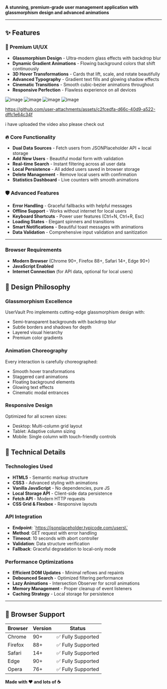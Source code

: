 **A stunning, premium-grade user management application with glassmorphism design and advanced animations**

---



## ✨ Features

### 🎨 **Premium UI/UX**
- **Glassmorphism Design** - Ultra-modern glass effects with backdrop blur
- **Dynamic Gradient Animations** - Flowing background colors that shift continuously
- **3D Hover Transformations** - Cards that lift, scale, and rotate beautifully
- **Advanced Typography** - Gradient text fills and glowing shadow effects
- **Cinematic Transitions** - Smooth cubic-bezier animations throughout
- **Responsive Perfection** - Flawless experience on all devices

![image](https://github.com/user-attachments/assets/14051446-0a9e-4617-8719-ce918255fba9)
![image](https://github.com/user-attachments/assets/6f70ca8d-f9fd-451a-8898-b2d182eda499)
![image](https://github.com/user-attachments/assets/48d30b67-2a78-4971-bb5c-1635f8a1b011)
![image](https://github.com/user-attachments/assets/0013177c-2638-4c85-a2b4-97252f969e57)


https://github.com/user-attachments/assets/c2fcedfa-d66c-40d9-a522-dffc1e64c34f

i have uploaded the video also please check out


### 🔥 **Core Functionality**
- **Dual Data Sources** - Fetch users from JSONPlaceholder API + local storage
- **Add New Users** - Beautiful modal form with validation
- **Real-time Search** - Instant filtering across all user data
- **Local Persistence** - All added users saved in browser storage
- **Delete Management** - Remove local users with confirmation
- **Statistics Dashboard** - Live counters with smooth animations

### 🛡️ **Advanced Features**
- **Error Handling** - Graceful fallbacks with helpful messages
- **Offline Support** - Works without internet for local users
- **Keyboard Shortcuts** - Power user features (Ctrl+N, Ctrl+R, Esc)
- **Loading States** - Elegant spinners and transitions
- **Smart Notifications** - Beautiful toast messages with animations
- **Data Validation** - Comprehensive input validation and sanitization

---

### Browser Requirements

- **Modern Browser** (Chrome 90+, Firefox 88+, Safari 14+, Edge 90+)
- **JavaScript Enabled**
- **Internet Connection** (for API data, optional for local users)


## 🎨 Design Philosophy

### **Glassmorphism Excellence**
UserVault Pro implements cutting-edge glassmorphism design with:
- Semi-transparent backgrounds with backdrop blur
- Subtle borders and shadows for depth
- Layered visual hierarchy
- Premium color gradients

### **Animation Choreography**
Every interaction is carefully choreographed:
- Smooth hover transformations
- Staggered card animations
- Floating background elements
- Glowing text effects
- Cinematic modal entrances

### **Responsive Design**
Optimized for all screen sizes:
- Desktop: Multi-column grid layout
- Tablet: Adaptive column sizing
- Mobile: Single column with touch-friendly controls

## 🔧 Technical Details

### **Technologies Used**
- **HTML5** - Semantic markup structure
- **CSS3** - Advanced styling with animations
- **Vanilla JavaScript** - No dependencies, pure JS
- **Local Storage API** - Client-side data persistence
- **Fetch API** - Modern HTTP requests
- **CSS Grid & Flexbox** - Responsive layouts

### **API Integration**
- **Endpoint**: \`https://jsonplaceholder.typicode.com/users\`
- **Method**: GET request with error handling
- **Timeout**: 10 seconds with abort controller
- **Validation**: Data structure verification
- **Fallback**: Graceful degradation to local-only mode

### **Performance Optimizations**
- **Efficient DOM Updates** - Minimal reflows and repaints
- **Debounced Search** - Optimized filtering performance
- **Lazy Animations** - Intersection Observer for scroll animations
- **Memory Management** - Proper cleanup of event listeners
- **Caching Strategy** - Local storage for persistence

---

## 🎯 Browser Support

| Browser | Version | Status |
|---------|---------|--------|
| Chrome | 90+ | ✅ Fully Supported |
| Firefox | 88+ | ✅ Fully Supported |
| Safari | 14+ | ✅ Fully Supported |
| Edge | 90+ | ✅ Fully Supported |
| Opera | 76+ | ✅ Fully Supported |



**Made with ❤️ and lots of ☕**

